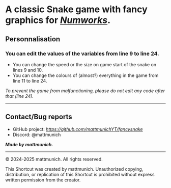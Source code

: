 # **A classic Snake game with fancy graphics for [_Numworks_](https://www.numworks.com/).**


## **Personnalisation**

### You can edit the values of the variables from **line 9** to **line 24**.

- You can change the speed or the size on game start of the snake on lines 9 and 10.
- You can change the colours of (almost?) everything in the game from line 11 to line 24.

*To prevent the game from malfunctioning, please do not edit any code after that (line 24).*

-------

## **Contact/Bug reports**

- GitHub project: *https://github.com/mattmunichYT/fancysnake*
- Discord: @mattmunich

***Made by mattmunich.***

------

© 2024-2025 mattmunich. All rights reserved.

This Shortcut was created by mattmunich. Unauthorized copying, distribution, or replication of this Shortcut is prohibited without express written permission from the creator.
